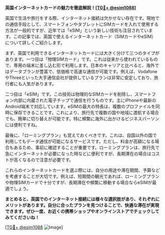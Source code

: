 **英国インターネットカードの魅力を徹底解説！[[TG💪+ @esim1088](https://t.me/s/esim1088)]**

英国で生活や旅行をする際、インターネット接続は欠かせない存在です。現地での通信手段として、スマートフォンやタブレットにSIMカードを入れて使用する方法が一般的ですが、近年では「eSIM」という新しい技術も注目されています。この記事では、英国で使えるインターネットカード（SIMカードやeSIM）について詳しくご紹介します。

まず、英国で利用できるインターネットカードには大きく分けて三つのタイプがあります。一つ目は「物理SIMカード」です。これは従来から使われているもので、専用の端末に差し込む形で利用します。日本のキャリアと比べると、海外ではデータプランが豊富で、低価格で高速な通信が可能です。例えば、VodafoneやThreeといった大手通信会社が提供しているプランは非常に安定しており、旅行者にも人気があります。

二つ目は「eSIM」です。この技術は物理的なSIMカードを削除し、スマートフォン内部に内蔵された電子チップで通信を行うものです。主にiPhoneや最新のAndroid端末で対応しています。eSIMの最大の特長は、複数のプロファイルを同時に保存できることです。これにより、旅行先で複数の国や地域に渡航する場合でも、簡単に切り替えが可能です。特に頻繁に海外に出かけるビジネスパーソンには便利ですね。

最後に、「ローミングプラン」も覚えておくべきです。これは、自国以外の国で利用してもデータ通信が可能になるサービスです。ただし、料金が高額になる場合もあるため、事前に確認することが重要です。ローミングプランは、旅行先で急にインターネットが必要になった時などに便利ですが、長期滞在の場合はコストが高くなるので注意が必要です。

これらのインターネットカードを選ぶ際には、自分の用途や滞在期間、予算などを考慮することが大切です。例えば、短期間の観光であれば、ローミングプランや物理SIMカードで十分ですが、長期滞在や頻繁に移動する場合ならeSIMが最適でしょう。

**まとめると、英国でのインターネット接続には様々な選択肢があり、それぞれにメリットがあります。自分に合ったプランを見つけることで、快適な滞在が実現できます。ぜひ一度、お近くの携帯ショップやオンラインストアでチェックしてみてくださいね！**

[[TG💪+ @esim1088](https://t.me/s/esim1088) ![Image](https://i.postimg.cc/Y0z9fWf4/image.png)]